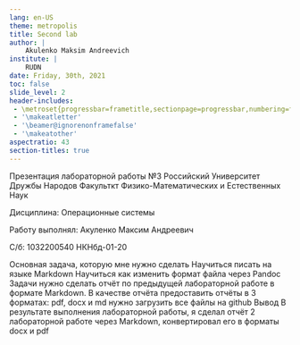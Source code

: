 ```yaml
---
lang: en-US
theme: metropolis
title: Second lab 
author: |
	Akulenko Maksim Andreevich
institute: |
	RUDN
date: Friday, 30th, 2021
toc: false
slide_level: 2
header-includes: 
 - \metroset{progressbar=frametitle,sectionpage=progressbar,numbering=fraction}
 - '\makeatletter'
 - '\beamer@ignorenonframefalse'
 - '\makeatother'
aspectratio: 43
section-titles: true
---
```


Презентация лабораторной работы №3
Российский Университет Дружбы Народов
Факульткт Физико-Математических и Естественных Наук

Дисциплина: Операционные системы

Работу выполнял: Акуленко Максим Андреевич

С/б: 1032200540
НКНбд-01-20

Основная задача, которую мне нужно сделать
Научиться писать на языке Markdown
Научиться как изменить формат файла через Pandoc
Задачи
нужно сделать отчёт по предыдущей лабораторной работе в формате Markdown.
В качестве отчёта предоставить отчёты в 3 форматах: pdf, docx и md
нужно загрузить все файлы на github
Вывод
В результате выполнения лабораторной работы, я сделал отчёт 2 лабораторной работе через Markdown, конвертировал его в форматы docx и pdf